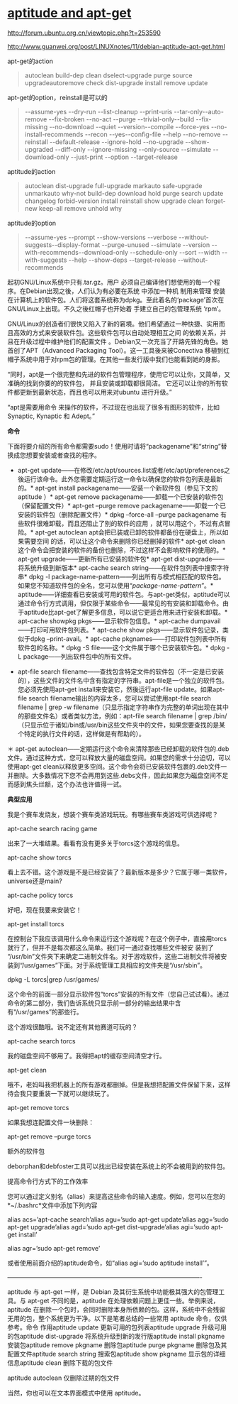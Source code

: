 # [aptitude and apt-get](http://forum.ubuntu.org.cn/viewtopic.php?t=253590)

<http://forum.ubuntu.org.cn/viewtopic.php?t=253590>

<http://www.guanwei.org/post/LINUXnotes/11/debian-aptitude-apt-get.html>

apt-get的action


> autoclean build-dep clean dselect-upgrade purge source upgradeautoremove check dist-upgrade install remove update

apt-get的option，reinstall是可以的

> --assume-yes --dry-run --list-cleanup --print-uris --tar-only--auto-remove --fix-broken --no-act --purge --trivial-only--build --fix-missing --no-download --quiet --version--compile --force-yes --no-install-recommends --recon --yes--config-file --help --no-remove --reinstall --default-release --ignore-hold --no-upgrade --show-upgraded --diff-only --ignore-missing --only-source --simulate
  --download-only --just-print --option --target-release

aptitude的action

> autoclean dist-upgrade full-upgrade markauto safe-upgrade unmarkauto why-not build-dep download hold purge search update changelog forbid-version install reinstall show upgrade clean forget-new keep-all remove unhold why

aptitude的option

> --assume-yes --prompt --show-versions --verbose --without-suggests--display-format --purge-unused --simulate --version --with-recommends--download-only --schedule-only --sort --width --with-suggests
  --help --show-deps --target-release --without-recommends


起初GNU/Linux系统中只有.tar.gz。用户 必须自己编译他们想使用的每一个程序。在Debian出现之後，人们认为有必要在系统 中添加一种机 制用来管理 安装在计算机上的软件包。人们将这套系统称为dpkg。至此着名的‘package’首次在GNU/Linux上出现。不久之後红帽子也开始着 手建立自己的包管理系统 ‘rpm’。

GNU/Linux的创造者们很快又陷入了新的窘境。他们希望通过一种快捷、实用而且高效的方式来安装软件包。这些软件包可以自动处理相互之间 的依赖关系，并且在升级过程中维护他们的配置文件 。Debian又一次充当了开路先锋的角色。她首创了APT（Advanced Packaging Tool）。这一工具後来被Conectiva 移植到红帽子系统中用于对rpm包的管理。在其他一些发行版中我们也能看到她的身影。

“同时，apt是一个很完整和先进的软件包管理程序，使用它可以让你，又简单，又准确的找到你要的的软件包， 并且安装或卸载都很简洁。 它还可以让你的所有软件都更新到最新状态，而且也可以用来对ubuntu 进行升级。”

“apt是需要用命令 来操作的软件，不过现在也出现了很多有图形的软件，比如Synaptic, Kynaptic 和 Adept。”

 **命令**

下面将要介绍的所有命令都需要sudo！使用时请将“packagename”和“string”替换成您想要安装或者查找的程序。

* apt-get update——在修改/etc/apt/sources.list或者/etc/apt/preferences之後运行该命令。此外您需要定期运行这一命令以确保您的软件包列表是最新的。* apt-get install packagename——安装一个新软件包（参见下文的aptitude ）* apt-get remove packagename——卸载一个已安装的软件包（保留配置文件）* apt-get –purge remove packagename——卸载一个已安装的软件包（删除配置文件）* dpkg –force-all –purge packagename 有些软件很难卸载，而且还阻止了别的软件的应用 ，就可以用这个，不过有点冒险。* apt-get autoclean apt会把已装或已卸的软件都备份在硬盘上，所以如果需要空间 的话，可以让这个命令来删除你已经删掉的软件* apt-get clean 这个命令会把安装的软件的备份也删除，不过这样不会影响软件的使用的。* apt-get upgrade——更新所有已安装的软件包* apt-get dist-upgrade——将系统升级到新版本* apt-cache search string——在软件包列表中搜索字符串* dpkg -l package-name-pattern——列出所有与模式相匹配的软件包。如果您不知道软件包的全名，您可以使用“*package-name-pattern*”。* aptitude——详细查看已安装或可用的软件包。与apt-get类似，aptitude可以通过命令行方式调用，但仅限于某些命令——最常见的有安装和卸载命令。由于aptitude比apt-get了解更多信息，可以说它更适合用来进行安装和卸载。* apt-cache showpkg pkgs——显示软件包信息。* apt-cache dumpavail——打印可用软件包列表。* apt-cache show pkgs——显示软件包记录，类似于dpkg –print-avail。* apt-cache pkgnames——打印软件包列表中所有软件包的名称。* dpkg -S file——这个文件属于哪个已安装软件包。* dpkg -L package——列出软件包中的所有文件。

* apt-file search filename——查找包含特定文件的软件包（不一定是已安装的），这些文件的文件名中含有指定的字符串。apt-file是一个独立的软件包。您必须先使用apt-get install来安装它，然後运行apt-file update。如果apt-file search filename输出的内容太多，您可以尝试使用apt-file search filename | grep -w filename（只显示指定字符串作为完整的单词出现在其中的那些文件名）或者类似方法，例如：apt-file search filename | grep /bin/（只显示位于诸如/bin或/usr/bin这些文件夹中的文件，如果您要查找的是某个特定的执行文件的话，这样做是有帮助的）。

＊ apt-get autoclean——定期运行这个命令来清除那些已经卸载的软件包的.deb文件。通过这种方式，您可以释放大量的磁盘空间。如果您的需求十分迫切，可以使用apt-get clean以释放更多空间。这个命令会将已安装软件包裹的.deb文件一并删除。大多数情况下您不会再用到这些.debs文件，因此如果您为磁盘空间不足而感到焦头烂额，这个办法也许值得一试。

 **典型应用**

我是个赛车发烧友，想装个赛车类游戏玩玩。有哪些赛车类游戏可供选择呢？

apt-cache search racing game

出来了一大堆结果。看看有没有更多关于torcs这个游戏的信息。

apt-cache show torcs

看上去不错。这个游戏是不是已经安装了？最新版本是多少？它属于哪一类软件，universe还是main?

apt-cache policy torcs

好吧，现在我要来安装它！

apt-get install torcs

在控制台下我应该调用什么命令来运行这个游戏呢？在这个例子中，直接用torcs就行了，但并不是每次都这么简单。我们可一通过查找哪些文件被安 装到了 “/usr/bin”文件夹下来确定二进制文件名。对于游戏软件，这些二进制文件将被安装到“/usr/games”下面。对于系统管理工具相应的文件夹是“/usr/sbin”。

dpkg -L torcs|grep /usr/games/

这个命令的前面一部分显示软件包“torcs”安装的所有文件（您自己试试看）。通过命令的第二部分，我们告诉系统只显示前一部分的输出结果中含有“/usr/games”的那些行。

这个游戏很酷哦。说不定还有其他赛道可玩的？

apt-cache search torcs

我的磁盘空间不够用了。我得把apt的缓存空间清空才行。

apt-get clean

哦不，老妈叫我把机器上的所有游戏都删掉。但是我想把配置文件保留下来，这样待会我只要重装一下就可以继续玩了。

apt-get remove torcs

如果我想连配置文件一块删除：

apt-get remove –purge torcs

额外的软件包

deborphan和debfoster工具可以找出已经安装在系统上的不会被用到的软件包。

提高命令行方式下的工作效率

您可以通过定义别名（alias）来提高这些命令的输入速度。例如，您可以在您的*~/.bashrc*文件中添加下列内容

alias acs=’apt-cache search’alias agu=’sudo apt-get update’alias agg=’sudo apt-get upgrade’alias agd=’sudo apt-get dist-upgrade’alias agi=’sudo apt-get install’

alias agr=’sudo apt-get remove’

或者使用前面介绍的aptitude命令，如“alias agi=’sudo aptitude install’”。

———————————————————————————————-

aptitude 与 apt-get 一样，是 Debian 及其衍生系统中功能极其强大的包管理工具。与 apt-get 不同的是，aptitude 在处理依赖问题上更佳一些。举例来说，aptitude 在删除一个包时，会同时删除本身所依赖的包。这样，系统中不会残留无用的包，整个系统更为干净。以下是笔者总结的一些常用 aptitude 命令，仅供参考。命令 作用aptitude update 更新可用的包列表aptitude upgrade 升级可用的包aptitude dist-upgrade 将系统升级到新的发行版aptitude install pkgname 安装包aptitude remove pkgname 删除包aptitude purge pkgname 删除包及其配置文件aptitude search string 搜索包aptitude show pkgname 显示包的详细信息aptitude clean 删除下载的包文件

aptitude autoclean 仅删除过期的包文件

当然，你也可以在文本界面模式中使用 aptitude。

